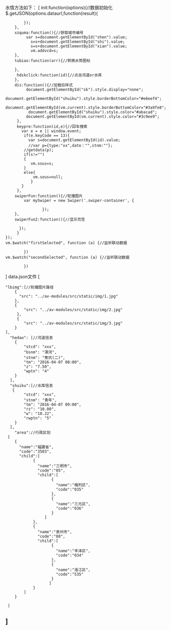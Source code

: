 

水情方法如下：
[
init:function(options){//数据初始化
            $.getJSON(options.dataurl,function(result){
                
            }); 
        },
        xzquma:function(){//获取城市编号
             var s=document.getElementById("shen").value;
               s=s+document.getElementById("shi").value;
               s=s+document.getElementById("xian").value;
               vm.addvcd=s;
        },
        tubiao:function(arr){//转换水势图标
          
        },
         hdskclick:function(id){//点击河道or水库
        },
        dis:function(){//加载后样式
             document.getElementById("sk").style.display="none";     
             document.getElementById("shuiku").style.borderBottomColor="#e6eef4";
             document.getElementById(vm.current).style.borderBottomColor="#3a9fe8";
              document.getElementById("shuiku").style.color="#abacad";
             document.getElementById(vm.current).style.color="#3c9ee9";
         },
         keypre:function(id,e){//回车搜索
           var e = e || window.event; 
            if(e.keyCode == 13){ 
              var s=document.getElementById(id).value;
              //var p={type:"xx",date："",stnm:""};
            //getdata(p);  
            if(s!="")
            {
               vm.sous=s;
            }
            else{
                vm.sous=null;
               }
           }
         },
        swiperFun:function(){//轮播图片
            var mySwiper = new Swiper('.swiper-container', {
                      
                    });
        },
        swiperFun2:function(){//显示页签
           
          });
         }
    });
    vm.$watch("firstSelected", function (a) {//监听联动数据
               
            })
    vm.$watch("secondSelected", function (a) {//监听联动数据

            })
]
data.json文件
[
   
    "lbimg":[//轮播图片路径
        {
          "src": "../av-modules/src/static/img/1.jpg"
        },
        {
            "src": "../av-modules/src/static/img/2.jpg"
         },
         {
            "src": "../av-modules/src/static/img/3.jpg"
        }
    ],
      "hedao": [//河道信息
        {
            "stcd": "xxx",
            "bsnm": "漯河",
            "stnm": "焦坑(二)",
            "tm": "2016-04-07 08:00",
            "z": "7.50",
            "wptn": "4"
        }
      ],
      "shuiku":[//水库信息
       {
            "stcd": "xxx",
            "stnm": "青年",
            "tm": "2016-04-07 09:00",
            "rz": "10.00",
            "w": "10.22",
            "rwptn": "5"
        }
      ],
        "area"://行政区划
     [
        {
          "name":"福建省",
          "code":"3503",
          "child":[
                {
                  "name":"三明市",
                  "code":"05",
                  "child":[
                        {
                          "name":"梅列区",
                          "code":"035"
                        },
                        {
                          "name":"三元区",
                          "code":"036"
                        }
                     ]
                },
                {
                  "name":"泉州市",
                  "code":"08",
                  "child":[
                        {
                          "name":"丰泽区",
                          "code":"034"
                        },
                        {
                          "name":"洛江区",
                          "code":"535"
                        }
                       ]
                }
            ]
        }
                                                                                             
     ]
]
-------------------------------------------------------------------------------

